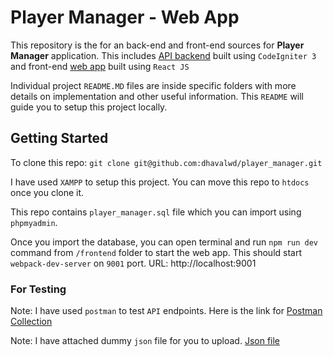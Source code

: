 # Player Manager - Web App

This repository is the for an back-end and front-end sources for **Player Manager** application. This includes [API backend](../backend) built using `CodeIgniter 3` and front-end [web app](../frontend) built using `React JS`

Individual project `README.MD` files are inside specific folders with more details on implementation and other useful information. This `README` will guide you to setup this project locally.

## Getting Started

To clone this repo: `git clone git@github.com:dhavalwd/player_manager.git`

I have used `XAMPP` to setup this project. You can move this repo to `htdocs` once you clone it.

This repo contains `player_manager.sql` file which you can import using `phpmyadmin`.

Once you import the database, you can open terminal and run `npm run dev` command from `/frontend` folder to start the web app. This should start `webpack-dev-server` on `9001` port. URL: http://localhost:9001

### For Testing

Note: I have used `postman` to test `API` endpoints. Here is the link for [Postman Collection](https://www.getpostman.com/collections/9904727377b2f6f79b5b)

Note: I have attached dummy `json` file for you to upload. [Json file](../players.json)

